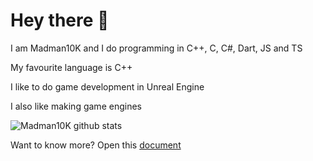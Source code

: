 # Hey there :wave: 
I am Madman10K and I do programming in C++, C, C#, Dart, JS and TS

My favourite language is C++

I like to do game development in Unreal Engine

I also like making game engines 

![Madman10K github stats](https://github-readme-stats.vercel.app/api?username=Madman10K&theme=dark&show_icons=true&hide_border=true?count_private=true)

Want to know more? Open this [document](https://github.com/Madman10K/Madman10K/blob/master/ReadmeLonger.md)

